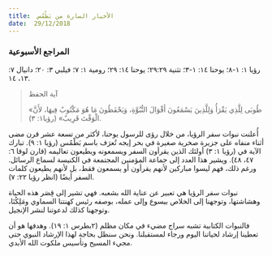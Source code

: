 ```yaml
---
title:  الأخبار السارة من بَطْمُس
date:  29/12/2018
---
```


### المراجع الأسبوعية
رؤيا ١: ١-٨؛ يوحنا ١٤: ١-٣؛ تثنية ٢٩:٢٩؛ يوحنا ١٤: ٢٩؛ رومية ١: ٧؛ فيلبي ٣: ٢٠؛ دانيال ٧: ١٣، ١٤.

> <p>آية الحفظ</p>
> «طُوبَى لِلَّذِي يَقْرَأُ وَلِلَّذِينَ يَسْمَعُونَ أَقْوَالَ النُّبُوَّةِ، وَيَحْفَظُونَ مَا هُوَ مَكْتُوبٌ فِيهَا، لأَنَّ الْوَقْتَ قَرِيبٌ» (رؤيا١: ٣).

أُعلنت نبوات سفر الرؤيا، من خلال رؤى للرسول يوحنا، لأكثر من تسعة عشر قرن مضى أثناء منفاه على جزيرة صخرية صغيرة في بحر إيجه تُعرَف باسم بَطْمُس (رؤيا ١: ٩). تبارك الآية في (رؤيا ١: ٣) أولئك الذين يقرأون السفر ويسمعونه ويطيعون تعاليمه (قارن لوقا ٦: ٤٧، ٤٨). ويشير هذا العدد إلى جماعة المؤمنين المجتمعة في الكنيسة لسماع الرسائل. ورغم ذلك، فهم ليسوا مباركين لأنهم يقرأون أو يسمعون فقط، بل لأنهم يطيعون كلمات السفر أيضًا (انظر رؤيا ٢٢: ٧).

نبوات سفر الرؤيا هي تعبير عن عناية الله بشعبه. فهي تشير إلى قِصَر هذه الحياة وهشاشتها، وتوجهنا إلى الخلاص بيسوع وإلى عمله، بوصفه رئيس كهنتنا السماوي ومَلِكُنَا، وتوجهنا كذلك لدعوتنا لنشر الإنجيل.

فالنبوات الكتابية تشبه سراج مضيء في مكان مظلم (٢بطرس ١: ١٩). وهدفها هو أن تعطينا إرشاد لحياتنا اليوم ورجاء لمستقبلنا. ونحن سنظل بحاجة لهذا الإرشاد النبوي حتى مجيء المسيح وتأسيس ملكوت الله الأبدي.